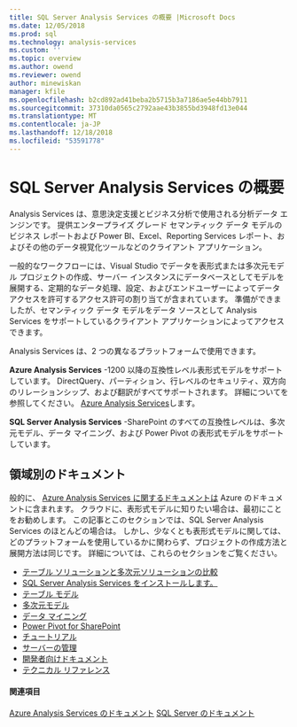 ```yaml
---
title: SQL Server Analysis Services の概要 |Microsoft Docs
ms.date: 12/05/2018
ms.prod: sql
ms.technology: analysis-services
ms.custom: ''
ms.topic: overview
ms.author: owend
ms.reviewer: owend
author: minewiskan
manager: kfile
ms.openlocfilehash: b2cd892ad41beba2b5715b3a7186ae5e44bb7911
ms.sourcegitcommit: 37310da0565c2792aae43b3855bd3948fd13e044
ms.translationtype: MT
ms.contentlocale: ja-JP
ms.lasthandoff: 12/18/2018
ms.locfileid: "53591778"
---
```

# <a name="about-sql-server-analysis-services"></a>SQL Server Analysis Services の概要

Analysis Services は、意思決定支援とビジネス分析で使用される分析データ エンジンです。 提供エンタープライズ グレード セマンティック データ モデルのビジネス レポートおよび Power BI、Excel、Reporting Services レポート、およびその他のデータ視覚化ツールなどのクライアント アプリケーション。

一般的なワークフローには、Visual Studio でデータを表形式または多次元モデル プロジェクトの作成、サーバー インスタンスにデータベースとしてモデルを展開する、定期的なデータ処理、設定、およびエンドユーザーによってデータ アクセスを許可するアクセス許可の割り当てが含まれています。 準備ができましたが、セマンティック データ モデルをデータ ソースとして Analysis Services をサポートしているクライアント アプリケーションによってアクセスできます。

Analysis Services は、2 つの異なるプラットフォームで使用できます。

**Azure Analysis Services** -1200 以降の互換性レベル表形式モデルをサポートしています。 DirectQuery、パーティション、行レベルのセキュリティ、双方向のリレーションシップ、および翻訳がすべてサポートされます。 詳細についてを参照してください。 [Azure Analysis Services](https://docs.microsoft.com/azure/analysis-services/)します。

**SQL Server Analysis Services** -SharePoint のすべての互換性レベルは、多次元モデル、データ マイニング、および Power Pivot の表形式モデルをサポートしています。

## <a name="documentation-by-area"></a>領域別のドキュメント

般的に、 [Azure Analysis Services に関するドキュメントは](https://docs.microsoft.com/azure/analysis-services/) Azure のドキュメントに含まれます。 クラウドに、表形式モデルに知りたい場合は、最初にことをお勧めします。 この記事とこのセクションでは、SQL Server Analysis Services のほとんどの場合は。 しかし、少なくとも表形式モデルに関しては、どのプラットフォームを使用しているかに関わらず、プロジェクトの作成方法と展開方法は同じです。 詳細については、これらのセクションをご覧ください。

- [テーブル ソリューションと多次元ソリューションの比較](../analysis-services/comparing-tabular-and-multidimensional-solutions-ssas.md)
- [SQL Server Analysis Services をインストールします。](../analysis-services/instances/install-windows/install-analysis-services.md)
- [テーブル モデル](../analysis-services/tabular-models/tabular-models-ssas.md)
- [多次元モデル](../analysis-services/multidimensional-models/multidimensional-models-ssas.md)
- [データ マイニング](../analysis-services/data-mining/data-mining-ssas.md)
- [Power Pivot for SharePoint](../analysis-services/power-pivot-sharepoint/power-pivot-for-sharepoint-ssas.md)
- [チュートリアル](../analysis-services/analysis-services-tutorials-ssas.md)
- [サーバーの管理](../analysis-services/instances/analysis-services-instance-management.md)
- [開発者向けドキュメント](analysis-services-developer-documentation.md)
- [テクニカル リファレンス](https://docs.microsoft.com/bi-reference/)

#### <a name="see-also"></a>関連項目

[Azure Analysis Services のドキュメント](https://docs.microsoft.com/azure/analysis-services/)
[SQL Server のドキュメント](../sql-server/sql-server-technical-documentation.md)
